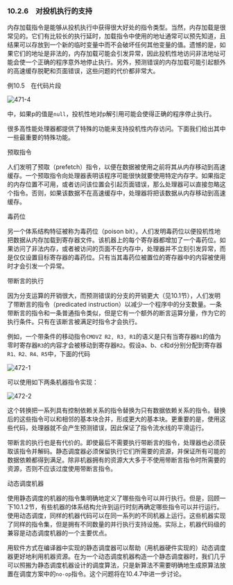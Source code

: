 ### 10.2.6　对投机执行的支持

内存加载指令是能够从投机执行中获得很大好处的指令类型。当然，内存加载是很常见的。它们有比较长的执行延时，加载指令中使用的地址通常可以预先知道，且结果可以存放到一个新的临时变量中而不会破坏任何其他变量的值。遗憾的是，如果它们的地址是非法的，内存加载可能会引发异常，因此投机性地访问非法地址可能会使一个正确的程序意外地停止执行。另外，预测错误的内存加载可能引起额外的高速缓存脱靶和页面错误，这些问题的代价都非常大。

例10.5　在代码片段

![471-4](../Images/image04802.jpeg)

中，如果p的值是`null`，投机性地对p解引用可能会使得正确的程序停止执行。

很多高性能处理器都提供了特殊的功能来支持投机性内存访问。下面我们给出其中一些最重要的特殊功能。

预取指令

人们发明了预取（prefetch）指令，以便在数据被使用之前将其从内存移动到高速缓存。一个预取指令向处理器表明该程序可能很快就要使用特定内存字。如果指定的内存位置不可用，或者访问该位置会引起页面错误，那么处理器可以直接忽略这个指令。否则，如果该数据不在高速缓存中，处理器将把该数据从内存移动到高速缓存。

毒药位

另一个体系结构特征被称为毒药位（poison bit）。人们发明毒药位以便投机性地把数据从内存加载到寄存器文件。该机器上的每个寄存器都增加了一个毒药位。如果访问了非法内存，或者被访问的页面不在内存中，处理器并不立刻引发异常，而是仅仅设置目标寄存器的毒药位。只有当其毒药位被置位的寄存器中的内容被使用时才会引发一个异常。

带断言的执行

因为分支运算的开销很大，而预测错误的分支的开销更大（见10.1节），人们发明了带断言的指令（predicated instruction）以减少一个程序中的分支数量。一条带断言的指令和一条普通指令类似，但是它有一个额外的断言运算分量，作为它的执行条件。只有在该断言被满足时指令才会执行。

例如，一个带条件的移动指令`CMOVZ R2, R3, R1`的语义是只有当寄存器`R1`的值为零时寄存器`R3`的内容才会被移动到寄存器`R2`。假设a、b、c和d分别分配到寄存器`R1、R2、R4、R5`中，下面的代码

![472-1](../Images/image04803.jpeg)

可以使用如下两条机器指令实现：

![472-2](../Images/image04804.jpeg)

这个转换把一系列具有控制依赖关系的指令替换为只有数据依赖关系的指令。替换后的这些指令可以和相邻的基本块合并，形成更大的基本块。更重要的是，使用这些代码，处理器就不会产生预测错误，因此保证了指令流水线的平滑运行。

带断言的执行也是有代价的。即使最后不需要执行带断言的指令，处理器也必须获取该指令并解码。静态调度器必须保留执行它们所需要的资源，并保证所有可能的数据依赖都得到满足。除非机器拥有的资源大大多于不使用带断言指令时所需要的资源，否则不应该过度使用带断言指令。

动态调度机器

使用静态调度的机器的指令集明确地定义了哪些指令可以并行执行。但是，回顾一下10.1.2节，有些机器的体系结构允许到运行时刻再确定哪些指令可以并行运行。使用动态调度，同样的机器代码可以在同一系列的不同机器上运行。这些机器实现了同样的指令集，但是拥有不同数量的并行执行支持设施。实际上，机器代码级的兼容是动态调度机器的一个主要优点。

用软件方式在编译器中实现的静态调度器可以帮助（用机器硬件实现的）动态调度器更好地利用机器资源。在为一个动态调度机器构造一个静态调度器时，我们几乎可以照搬为静态调度机器设计的调度算法，只是新算法不需要明确地生成原算法放置在调度方案中的`no-op`指令。这个问题将在10.4.7中进一步讨论。